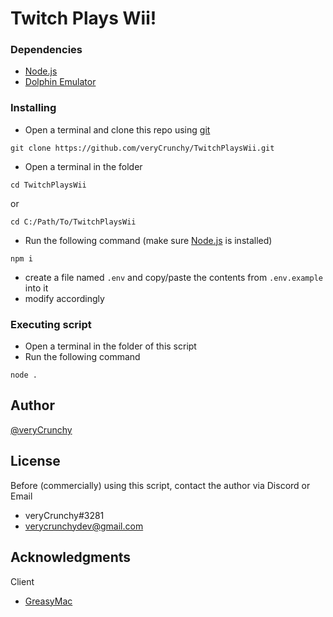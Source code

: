 # Twitch Plays Wii!

### Dependencies

- [Node.js](https://nodejs.org/)
- [Dolphin Emulator](https://dolphin-emu.org)

### Installing

- Open a terminal and clone this repo using [git](https://git-scm.com/)

```
git clone https://github.com/veryCrunchy/TwitchPlaysWii.git
```

- Open a terminal in the folder

```
cd TwitchPlaysWii
```

or

```
cd C:/Path/To/TwitchPlaysWii
```

- Run the following command (make sure [Node.js](https://nodejs.org/) is installed)

```
npm i
```

- create a file named `.env` and copy/paste the contents from `.env.example` into it
- modify accordingly

### Executing script

- Open a terminal in the folder of this script
- Run the following command

```
node .
```

## Author

[@veryCrunchy](https://github.com/veryCrunchy)

## License

Before (commercially) using this script, contact the author via Discord or Email

- veryCrunchy#3281
- verycrunchydev@gmail.com

## Acknowledgments

Client

- [GreasyMac](https://greasygang.co)
